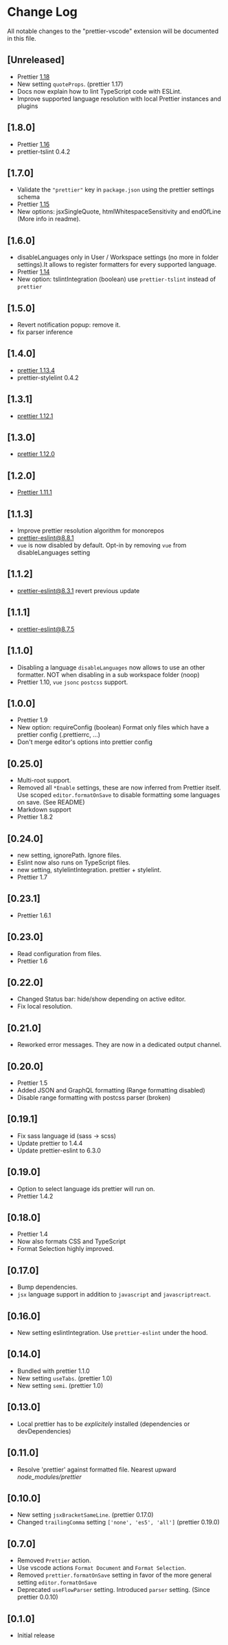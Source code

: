 # Change Log

All notable changes to the "prettier-vscode" extension will be documented in this file.

<!-- Check [Keep a Changelog](http://keepachangelog.com/) for recommendations on how to structure this file. -->

## [Unreleased]

-   Prettier [1.18](https://prettier.io/blog/2019/06/06/1.18.0.html)
-   New setting `quoteProps`. (prettier 1.17)
-   Docs now explain how to lint TypeScript code with ESLint.
-   Improve supported language resolution with local Prettier instances and plugins

## [1.8.0]

-   Prettier [1.16](https://prettier.io/blog/2019/01/20/1.16.0.html)
-   prettier-tslint 0.4.2

## [1.7.0]

-   Validate the `"prettier"` key in `package.json` using the prettier settings schema
-   Prettier [1.15](https://prettier.io/blog/2018/11/07/1.15.0.html)
-   New options: jsxSingleQuote, htmlWhitespaceSensitivity and endOfLine (More info in readme).

## [1.6.0]

-   disableLanguages only in User / Workspace settings (no more in folder settings).It allows to register formatters for every supported language.
-   Prettier [1.14](https://prettier.io/blog/2018/07/29/1.14.0.html)
-   New option: tslintIntegration (boolean) use `prettier-tslint` instead of `prettier`

## [1.5.0]

-   Revert notification popup: remove it.
-   fix parser inference

## [1.4.0]

-   [prettier 1.13.4](https://prettier.io/blog/2018/05/27/1.13.0.html)
-   prettier-stylelint 0.4.2

## [1.3.1]

-   [prettier 1.12.1](https://prettier.io/blog/2018/04/11/1.12.0.html)

## [1.3.0]

-   [prettier 1.12.0](https://prettier.io/blog/2018/04/11/1.12.0.html)

## [1.2.0]

-   [Prettier 1.11.1](https://prettier.io/blog/2018/02/26/1.11.0.html)

## [1.1.3]

-   Improve prettier resolution algorithm for monorepos
-   prettier-eslint@8.8.1
-   `vue` is now disabled by default. Opt-in by removing `vue` from disableLanguages setting

## [1.1.2]

-   prettier-eslint@8.3.1 revert previous update

## [1.1.1]

-   prettier-eslint@8.7.5

## [1.1.0]

-   Disabling a language `disableLanguages` now allows to use an other formatter. NOT when disabling in a sub workspace folder (noop)
-   Prettier 1.10, `vue` `jsonc` `postcss` support.

## [1.0.0]

-   Prettier 1.9
-   New option: requireConfig (boolean) Format only files which have a prettier config (.prettierrc, ...)
-   Don't merge editor's options into prettier config

## [0.25.0]

-   Multi-root support.
-   Removed all `*Enable` settings, these are now inferred from Prettier itself. Use scoped `editor.formatOnSave` to disable formatting some languages on save.
    (See README)
-   Markdown support
-   Prettier 1.8.2

## [0.24.0]

-   new setting, ignorePath. Ignore files.
-   Eslint now also runs on TypeScript files.
-   new setting, stylelintIntegration. prettier + stylelint.
-   Prettier 1.7

## [0.23.1]

-   Prettier 1.6.1

## [0.23.0]

-   Read configuration from files.
-   Prettier 1.6

## [0.22.0]

-   Changed Status bar: hide/show depending on active editor.
-   Fix local resolution.

## [0.21.0]

-   Reworked error messages. They are now in a dedicated output channel.

## [0.20.0]

-   Prettier 1.5
-   Added JSON and GraphQL formatting (Range formatting disabled)
-   Disable range formatting with postcss parser (broken)

## [0.19.1]

-   Fix sass language id (sass -> scss)
-   Update prettier to 1.4.4
-   Update prettier-eslint to 6.3.0

## [0.19.0]

-   Option to select language ids prettier will run on.
-   Prettier 1.4.2

## [0.18.0]

-   Prettier 1.4
-   Now also formats CSS and TypeScript
-   Format Selection highly improved.

## [0.17.0]

-   Bump dependencies.
-   `jsx` language support in addition to `javascript` and `javascriptreact`.

## [0.16.0]

-   New setting eslintIntegration. Use `prettier-eslint` under the hood.

## [0.14.0]

-   Bundled with prettier 1.1.0
-   New setting `useTabs`. (prettier 1.0)
-   New setting `semi`. (prettier 1.0)

## [0.13.0]

-   Local prettier has to be _explicitely_ installed (dependencies or devDependencies)

## [0.11.0]

-   Resolve 'prettier' against formatted file. Nearest upward _node_modules/prettier_

## [0.10.0]

-   New setting `jsxBracketSameLine`. (prettier 0.17.0)
-   Changed `trailingComma` setting `['none', 'es5', 'all']` (prettier 0.19.0)

## [0.7.0]

-   Removed `Prettier` action.
-   Use vscode actions `Format Document` and `Format Selection`.
-   Removed `prettier.formatOnSave` setting in favor of the more general setting `editor.formatOnSave`
-   Deprecated `useFlowParser` setting. Introduced `parser` setting. (Since prettier 0.0.10)

## [0.1.0]

-   Initial release
